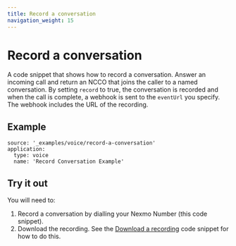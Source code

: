 ```yaml
---
title: Record a conversation
navigation_weight: 15
---
```


# Record a conversation

A code snippet that shows how to record a conversation. Answer an incoming
call and return an NCCO that joins the caller to a named conversation. By
setting `record` to true, the conversation is recorded and when the call is
complete, a webhook is sent to the `eventUrl` you specify. The webhook includes
the URL of the recording.

## Example

```code_snippets
source: '_examples/voice/record-a-conversation'
application:
  type: voice
  name: 'Record Conversation Example'
```

## Try it out

You will need to:

1. Record a conversation by dialling your Nexmo Number (this code snippet).
2. Download the recording. See the [Download a recording](/voice/voice-api/code-snippets/download-a-recording) code snippet for how to do this.
